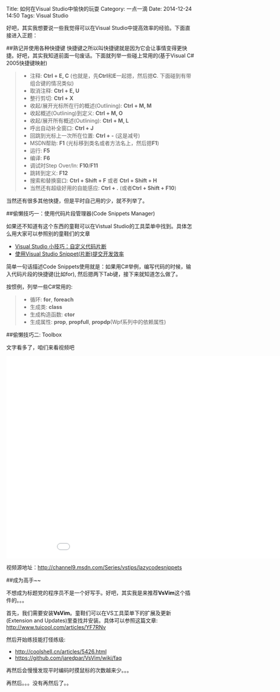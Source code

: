 ﻿Title: 如何在Visual Studio中愉快的玩耍
Category: 一点一滴
Date: 2014-12-24 14:50
Tags: Visual Studio

好吧，其实我想要说一些我觉得可以在Visual Studio中提高效率的经验。下面直接进入正题：


##熟记并使用各种快捷键
快捷键之所以叫快捷键就是因为它会让事情变得更快捷。好吧，其实我知道前面一句废话。下面就列举一些碰上常用的(基于Visual C# 2005快捷键映射)


> * 注释: **Ctrl + E, C** (也就是，先**Ctrl**和**E**一起摁，然后摁**C**. 下面碰到有带组合键的情况类似)
> * 取消注释: **Ctrl + E, U**
> * 整行剪切: **Ctrl + X**
> * 收起/展开光标所在行的概述(Outlining): **Ctrl + M, M**
> * 收起概述(Outlining)到定义: **Ctrl + M, O**
> * 收起/展开所有概述(Outlining): **Ctrl + M, L**
> * 呼出自动补全窗口: **Ctrl + J**
> * 回跳到光标上一次所在位置: **Ctrl + -** (这是减号)
> * MSDN帮助: **F1** (光标移到类名或者方法名上，然后摁**F1**)
> * 运行: **F5**
> * 编译: **F6**
> * 调试时Step Over/In: **F10**/**F11**
> * 跳转到定义: **F12**
> * 搜索和替换窗口: **Ctrl + Shift + F** 或者 **Ctrl + Shift + H**
> * 当然还有超级好用的自能感应: **Ctrl + .** (或者**Ctrl + Shift + F10**) 


当然还有很多其他快捷，但是平时自己用的少，就不列举了。


##偷懒技巧一：使用代码片段管理器(Code Snippets Manager)


如果还不知道有这个东西的童鞋可以在Vistual Studio的工具菜单中找到。具体怎么用大家可以参照别的童鞋们的文章 


* [Visual Studio 小技巧：自定义代码片断](http://www.cnblogs.com/cyq1162/archive/2013/06/14/3135373.html)
* [使用Visual Studio Snippet(片断)提交开发效率](http://kb.cnblogs.com/page/42164/)


简单一句话描述Code Snippets使用就是：如果用C#举例，编写代码的时候，输入代码片段的快捷键(比如for), 然后摁两下Tab键，接下来就知道怎么做了。


按惯例，列举一些C#常用的:
> * 循环: **for**, **foreach**
> * 生成类: **class**
> * 生成构造函数: **ctor**
> * 生成属性: **prop**, **propfull**, **propdp**(Wpf系列中的依赖属性) 


##偷懒技巧二: Toolbox


文字看多了，咱们来看视频吧


<iframe src="//channel9.msdn.com/Series/vstips/lazycodesnippets/player?format=html5" width="960" height="540" allowFullScreen frameBorder="0"></iframe>


视频源地址：<http://channel9.msdn.com/Series/vstips/lazycodesnippets> 


##成为高手~~


不想成为标题党的程序员不是一个好写手。好吧，其实我是来推荐**VsVim**这个插件的。。。


首先，我们需要安装**VsVim**。童鞋们可以在VS工具菜单下的扩展及更新(Extension and Updates)里查找并安装。具体可以参照这篇文章: <http://www.tuicool.com/articles/YF7RNv>


然后开始练技能打怪练级: 


* <http://coolshell.cn/articles/5426.html> 
* <https://github.com/jaredpar/VsVim/wiki/faq>


再然后会慢慢发现平时编码时摸鼠标的次数越来少。。。

再然后。。。没有再然后了。。

